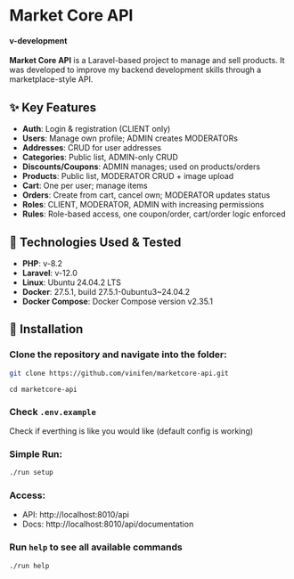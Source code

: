 # Market Core API

#### v-development

**Market Core API** is a Laravel-based project to manage and sell products. It was developed to improve my backend development skills through a marketplace-style API.

## ✨ Key Features
- **Auth**: Login & registration (CLIENT only)
- **Users**: Manage own profile; ADMIN creates MODERATORs
- **Addresses**: CRUD for user addresses
- **Categories**: Public list, ADMIN-only CRUD
- **Discounts/Coupons**: ADMIN manages; used on products/orders
- **Products**: Public list, MODERATOR CRUD + image upload
- **Cart**: One per user; manage items
- **Orders**: Create from cart, cancel own; MODERATOR updates status
- **Roles**: CLIENT, MODERATOR, ADMIN with increasing permissions
- **Rules**: Role-based access, one coupon/order, cart/order logic enforced

## 🧰 Technologies Used & Tested
- **PHP**: v-8.2
- **Laravel**: v-12.0
- **Linux**: Ubuntu 24.04.2 LTS
- **Docker**: 27.5.1, build 27.5.1-0ubuntu3~24.04.2
- **Docker Compose**: Docker Compose version v2.35.1

## 🚀 Installation

### Clone the repository and navigate into the folder:

```bash
git clone https://github.com/vinifen/marketcore-api.git
```
```
cd marketcore-api
```

### Check ```.env.example```

Check if everthing is like you would like (default config is working)

### Simple Run:

```bash
./run setup
```

### Access:

- API: http://localhost:8010/api
- Docs: http://localhost:8010/api/documentation

### Run `help` to see all available commands

```bash
./run help
